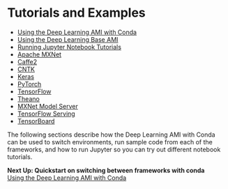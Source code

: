 # Tutorials and Examples<a name="tutorials"></a>


+ [Using the Deep Learning AMI with Conda](tutorial-conda.md)
+ [Using the Deep Learning Base AMI](tutorial-base.md)
+ [Running Jupyter Notebook Tutorials](tutorial-jupyter.md)
+ [Apache MXNet](tutorial-mxnet.md)
+ [Caffe2](tutorial-caffe2.md)
+ [CNTK](tutorial-cntk.md)
+ [Keras](tutorial-keras.md)
+ [PyTorch](tutorial-pytorch.md)
+ [TensorFlow](tutorial-tensorflow.md)
+ [Theano](tutorial-theano.md)
+ [MXNet Model Server](tutorial-mms.md)
+ [TensorFlow Serving](tutorial-tfserving.md)
+ [TensorBoard](tutorial-tensorboard.md)

The following sections describe how the Deep Learning AMI with Conda can be used to switch environments, run sample code from each of the frameworks, and how to run Jupyter so you can try out different notebook tutorials\.

**Next Up: Quickstart on switching between frameworks with conda**  
[Using the Deep Learning AMI with Conda](tutorial-conda.md)